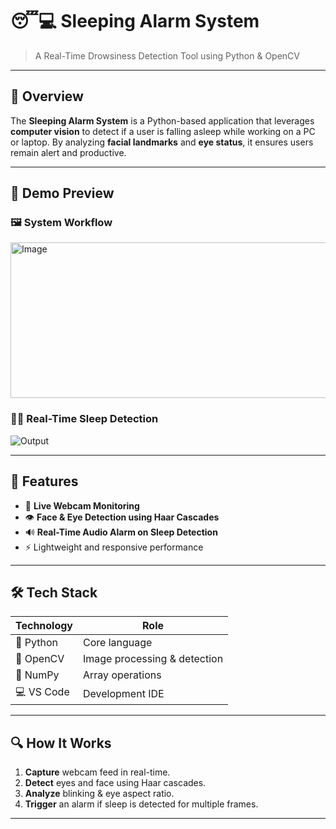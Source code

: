 # 😴💻 Sleeping Alarm System
> A Real-Time Drowsiness Detection Tool using Python & OpenCV

---

## 🧠 Overview

The **Sleeping Alarm System** is a Python-based application that leverages **computer vision** to detect if a user is falling asleep while working on a PC or laptop. By analyzing **facial landmarks** and **eye status**, it ensures users remain alert and productive.

---

## 📸 Demo Preview

### 🖼️ System Workflow

<img width="668" height="249" alt="Image" src="https://github.com/user-attachments/assets/66566c47-416b-4e6f-b906-6874f72a5099" />

### 🧑‍💻 Real-Time Sleep Detection

![Output](https://github.com/user-attachments/assets/fce4ac38-1fbb-480d-9b3b-b5ec949b56df)

---

## 🎯 Features

- 🎥 **Live Webcam Monitoring**
- 👁️ **Face & Eye Detection using Haar Cascades**
- 🔊 **Real-Time Audio Alarm on Sleep Detection**
- ⚡ Lightweight and responsive performance

---

## 🛠️ Tech Stack

| Technology | Role                          |
|------------|-------------------------------|
| 🐍 Python  | Core language                  |
| 🧠 OpenCV  | Image processing & detection   |
| 🔢 NumPy   | Array operations               |
| 💻 VS Code | Development IDE                |

---

## 🔍 How It Works

1. **Capture** webcam feed in real-time.
2. **Detect** eyes and face using Haar cascades.
3. **Analyze** blinking & eye aspect ratio.
4. **Trigger** an alarm if sleep is detected for multiple frames.

---

